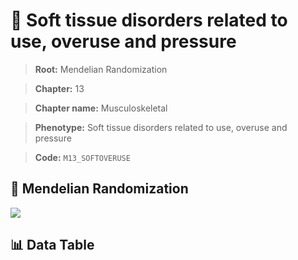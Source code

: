 # 🧪 Soft tissue disorders related to use, overuse and pressure

> **Root:** Mendelian Randomization

> **Chapter:** 13  

> **Chapter name:** Musculoskeletal

> **Phenotype:** Soft tissue disorders related to use, overuse and pressure  

> **Code:** `M13_SOFTOVERUSE`

## 🧬 Mendelian Randomization  

<img src="/MR/Figures/Forward/M13_SOFTOVERUSE.png"/>

## 📊 Data Table

<CsvTableMRF src="/MR/Data/Forward/M13_SOFTOVERUSE.csv"/>
